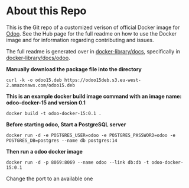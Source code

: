 About this Repo
======

This is the Git repo of a customized verison of official Docker image for [Odoo](https://registry.hub.docker.com/_/odoo/). See the Hub page for the full readme on how to use the Docker image and for information regarding contributing and issues.

The full readme is generated over in [docker-library/docs](https://github.com/docker-library/docs), specifically in [docker-library/docs/odoo](https://github.com/docker-library/docs/tree/master/odoo).

**Manually download the package file into the directory**
```
curl -k -o odoo15.deb https://odoo15deb.s3.eu-west-2.amazonaws.com/odoo15.deb
```
**This is an example docker build image command with an image name: odoo-docker-15 and version 0.1**
```
docker build -t odoo-docker-15:0.1 .
```
**Before starting odoo, Start a PostgreSQL server**
```
docker run -d -e POSTGRES_USER=odoo -e POSTGRES_PASSWORD=odoo -e POSTGRES_DB=postgres --name db postgres:14
```
**Then run a odoo docker image**
```
docker run -d -p 8069:8069 --name odoo --link db:db -t odoo-docker-15:0.1
```
Change the port to an available one
